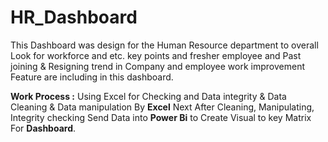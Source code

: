 # HR_Dashboard
This Dashboard was design for the Human Resource department to overall Look for workforce and etc. key points and fresher employee and Past joining & Resigning trend in Company and employee work improvement Feature are including in this dashboard.

**Work Process :**
Using Excel for Checking and Data integrity & Data Cleaning & Data manipulation By **Excel**
Next After Cleaning, Manipulating, Integrity checking  Send Data into **Power Bi** to Create Visual to key Matrix For **Dashboard**.
